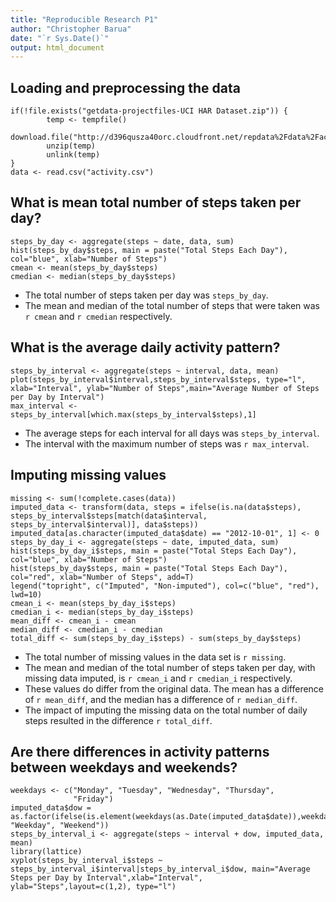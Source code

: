 ```yaml
---
title: "Reproducible Research P1"
author: "Christopher Barua"
date: "`r Sys.Date()`"
output: html_document
---
```


## Loading and preprocessing the data

```{r, echo = TRUE}
if(!file.exists("getdata-projectfiles-UCI HAR Dataset.zip")) {
        temp <- tempfile()
        download.file("http://d396qusza40orc.cloudfront.net/repdata%2Fdata%2Factivity.zip",temp)
        unzip(temp)
        unlink(temp)
}
data <- read.csv("activity.csv")
```

## What is mean total number of steps taken per day?

```{r, echo = TRUE} 
steps_by_day <- aggregate(steps ~ date, data, sum)
hist(steps_by_day$steps, main = paste("Total Steps Each Day"), col="blue", xlab="Number of Steps")
cmean <- mean(steps_by_day$steps)
cmedian <- median(steps_by_day$steps)
```

* The total number of steps taken per day was `steps_by_day`.
* The mean and median of the total number of steps that were taken was `r cmean` and `r cmedian` respectively.

## What is the average daily activity pattern?

```{r, echo = TRUE}
steps_by_interval <- aggregate(steps ~ interval, data, mean)
plot(steps_by_interval$interval,steps_by_interval$steps, type="l", xlab="Interval", ylab="Number of Steps",main="Average Number of Steps per Day by Interval")
max_interval <- steps_by_interval[which.max(steps_by_interval$steps),1]
```

* The average steps for each interval for all days was `steps_by_interval`.
* The interval with the maximum number of steps was `r max_interval`.

## Imputing missing values

```{r, echo = TRUE}
missing <- sum(!complete.cases(data))
imputed_data <- transform(data, steps = ifelse(is.na(data$steps), steps_by_interval$steps[match(data$interval, steps_by_interval$interval)], data$steps))
imputed_data[as.character(imputed_data$date) == "2012-10-01", 1] <- 0
steps_by_day_i <- aggregate(steps ~ date, imputed_data, sum)
hist(steps_by_day_i$steps, main = paste("Total Steps Each Day"), col="blue", xlab="Number of Steps")
hist(steps_by_day$steps, main = paste("Total Steps Each Day"), col="red", xlab="Number of Steps", add=T)
legend("topright", c("Imputed", "Non-imputed"), col=c("blue", "red"), lwd=10)
cmean_i <- mean(steps_by_day_i$steps)
cmedian_i <- median(steps_by_day_i$steps)
mean_diff <- cmean_i - cmean
median_diff <- cmedian_i - cmedian
total_diff <- sum(steps_by_day_i$steps) - sum(steps_by_day$steps)
```

* The total number of missing values in the data set is `r missing`.
* The mean and median of the total number of steps taken per day, with missing data imputed, is `r cmean_i` and `r cmedian_i` respectively.
* These values do differ from the original data. The mean has a difference of `r mean_diff`, and the median has a difference of `r median_diff`.
* The impact of imputing the missing data on the total number of daily steps resulted in the difference `r total_diff`.

## Are there differences in activity patterns between weekdays and weekends?

``` {r, echo = TRUE}
weekdays <- c("Monday", "Tuesday", "Wednesday", "Thursday", 
              "Friday")
imputed_data$dow = as.factor(ifelse(is.element(weekdays(as.Date(imputed_data$date)),weekdays), "Weekday", "Weekend"))
steps_by_interval_i <- aggregate(steps ~ interval + dow, imputed_data, mean)
library(lattice)
xyplot(steps_by_interval_i$steps ~ steps_by_interval_i$interval|steps_by_interval_i$dow, main="Average Steps per Day by Interval",xlab="Interval", ylab="Steps",layout=c(1,2), type="l")
```
